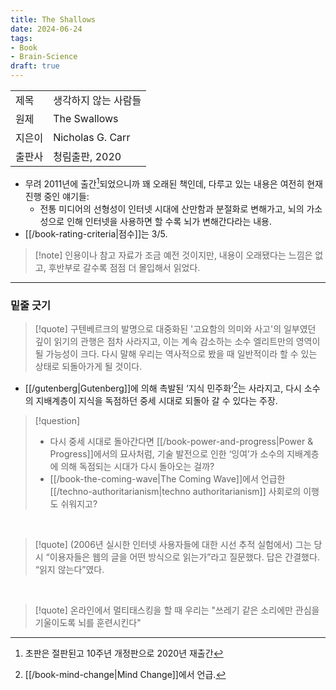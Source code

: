 ```yaml
---
title: The Shallows
date: 2024-06-24
tags:
- Book
- Brain-Science
draft: true
---
```


| | |
| --- | --- |
| 제목 | 생각하지 않는 사람들 |
| 원제 | The Swallows |
| 지은이 | Nicholas G. Carr |
| 출판사 | 청림출판, 2020 |

- 무려 2011년에 출간[^1]되었으니까 꽤 오래된 책인데, 다루고 있는 내용은 여전히 현재 진행 중인 얘기들:
    - 전통 미디어의 선형성이 인터넷 시대에 산만함과 분절화로 변해가고, 뇌의 가소성으로 인해 인터넷을 사용하면 할 수록 뇌가 변해간다라는 내용.
- [[/book-rating-criteria|점수]]는 3/5.

[^1]: 초판은 절판된고 10주년 개정판으로 2020년 재출간

> [!note] 인용이나 참고 자료가 조금 예전 것이지만, 내용이 오래됐다는 느낌은 없고, 후반부로 갈수록 점점 더 몰입해서 읽었다.


---
### 밑줄 긋기
> [!quote] 구텐베르크의 발명으로 대중화된 '고요함의 의미와 사고'의 일부였던 깊이 읽기의 관행은 점차 사라지고, 이는 계속 감소하는 소수 엘리트만의 영역이 될 가능성이 크다. 다시 말해 우리는 역사적으로 봤을 때 일반적이라 할 수 있는 상태로 되돌아가게 될 것이다.
- [[/gutenberg|Gutenberg]]에 의해 촉발된 ‘지식 민주화’[^2]는 사라지고, 다시 소수의 지배계층이 지식을 독점하던 중세 시대로 되돌아 갈 수 있다는 주장.

[^2]: [[/book-mind-change|Mind Change]]에서 언급.

> [!question] 
> - 다시 중세 시대로 돌아간다면 [[/book-power-and-progress|Power & Progress]]에서의 묘사처럼, 기술 발전으로 인한 ‘잉여’가  소수의 지배계층에 의해 독점되는 시대가 다시 돌아오는 걸까?
> - [[/book-the-coming-wave|The Coming Wave]]에서 언급한 [[/techno-authoritarianism|techno authoritarianism]] 사회로의 이행도 쉬워지고?

<BR />

> [!quote] (2006년 실시한 인터넷 사용자들에 대한 시선 추적 실험에서) 그는 당시 “이용자들은 웹의 글을 어떤 방식으로 읽는가”라고 질문했다. 답은 간결했다. “읽지 않는다”였다.

<BR />

> [!quote] 온라인에서 멀티태스킹을 할 때 우리는 "쓰레기 같은 소리에만 관심을 기울이도록 뇌를 훈련시킨다"
